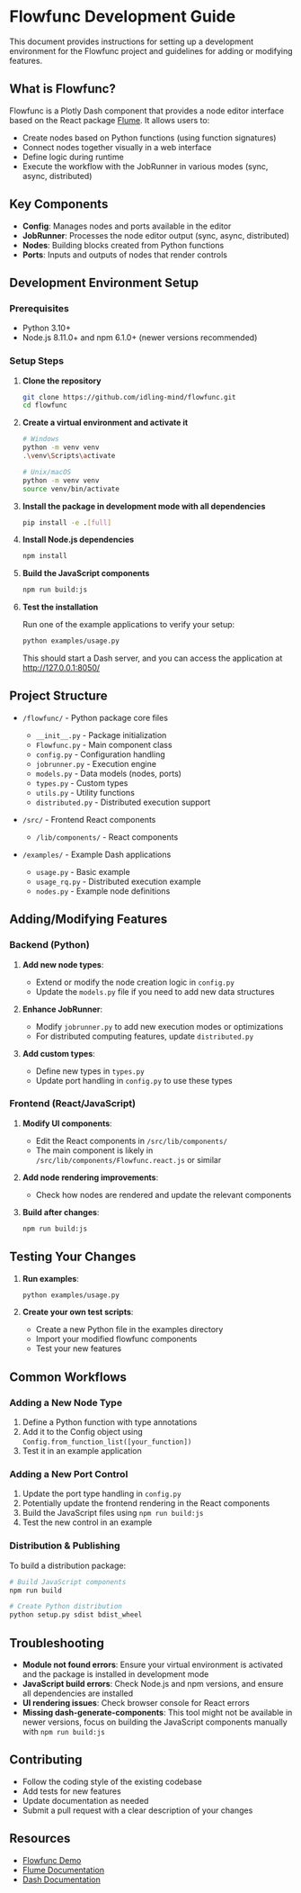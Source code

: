 # Flowfunc Development Guide

This document provides instructions for setting up a development environment for the Flowfunc project and guidelines for adding or modifying features.

## What is Flowfunc?

Flowfunc is a Plotly Dash component that provides a node editor interface based on the React package [Flume](https://flume.dev). It allows users to:

- Create nodes based on Python functions (using function signatures)
- Connect nodes together visually in a web interface
- Define logic during runtime
- Execute the workflow with the JobRunner in various modes (sync, async, distributed)

## Key Components

- **Config**: Manages nodes and ports available in the editor
- **JobRunner**: Processes the node editor output (sync, async, distributed)
- **Nodes**: Building blocks created from Python functions
- **Ports**: Inputs and outputs of nodes that render controls

## Development Environment Setup

### Prerequisites

- Python 3.10+
- Node.js 8.11.0+ and npm 6.1.0+ (newer versions recommended)

### Setup Steps

1. **Clone the repository**

   ```bash
   git clone https://github.com/idling-mind/flowfunc.git
   cd flowfunc
   ```

2. **Create a virtual environment and activate it**

   ```bash
   # Windows
   python -m venv venv
   .\venv\Scripts\activate
   
   # Unix/macOS
   python -m venv venv
   source venv/bin/activate
   ```

3. **Install the package in development mode with all dependencies**

   ```bash
   pip install -e .[full]
   ```

4. **Install Node.js dependencies**

   ```bash
   npm install
   ```

5. **Build the JavaScript components**

   ```bash
   npm run build:js
   ```

6. **Test the installation**

   Run one of the example applications to verify your setup:

   ```bash
   python examples/usage.py
   ```

   This should start a Dash server, and you can access the application at http://127.0.0.1:8050/

## Project Structure

- `/flowfunc/` - Python package core files
  - `__init__.py` - Package initialization
  - `Flowfunc.py` - Main component class
  - `config.py` - Configuration handling
  - `jobrunner.py` - Execution engine
  - `models.py` - Data models (nodes, ports)
  - `types.py` - Custom types
  - `utils.py` - Utility functions
  - `distributed.py` - Distributed execution support

- `/src/` - Frontend React components
  - `/lib/components/` - React components

- `/examples/` - Example Dash applications
  - `usage.py` - Basic example
  - `usage_rq.py` - Distributed execution example
  - `nodes.py` - Example node definitions

## Adding/Modifying Features

### Backend (Python)

1. **Add new node types**: 
   - Extend or modify the node creation logic in `config.py`
   - Update the `models.py` file if you need to add new data structures

2. **Enhance JobRunner**:
   - Modify `jobrunner.py` to add new execution modes or optimizations
   - For distributed computing features, update `distributed.py`

3. **Add custom types**:
   - Define new types in `types.py`
   - Update port handling in `config.py` to use these types

### Frontend (React/JavaScript)

1. **Modify UI components**:
   - Edit the React components in `/src/lib/components/`
   - The main component is likely in `/src/lib/components/Flowfunc.react.js` or similar

2. **Add node rendering improvements**:
   - Check how nodes are rendered and update the relevant components

3. **Build after changes**:
   ```bash
   npm run build:js
   ```

## Testing Your Changes

1. **Run examples**:
   ```bash
   python examples/usage.py
   ```

2. **Create your own test scripts**:
   - Create a new Python file in the examples directory
   - Import your modified flowfunc components
   - Test your new features

## Common Workflows

### Adding a New Node Type

1. Define a Python function with type annotations
2. Add it to the Config object using `Config.from_function_list([your_function])`
3. Test it in an example application

### Adding a New Port Control

1. Update the port type handling in `config.py`
2. Potentially update the frontend rendering in the React components
3. Build the JavaScript files using `npm run build:js`
4. Test the new control in an example

### Distribution & Publishing

To build a distribution package:

```bash
# Build JavaScript components
npm run build

# Create Python distribution
python setup.py sdist bdist_wheel
```

## Troubleshooting

- **Module not found errors**: Ensure your virtual environment is activated and the package is installed in development mode
- **JavaScript build errors**: Check Node.js and npm versions, and ensure all dependencies are installed
- **UI rendering issues**: Check browser console for React errors
- **Missing dash-generate-components**: This tool might not be available in newer versions, focus on building the JavaScript components manually with `npm run build:js`

## Contributing

- Follow the coding style of the existing codebase
- Add tests for new features
- Update documentation as needed
- Submit a pull request with a clear description of your changes

## Resources

- [Flowfunc Demo](https://najeem.pythonanywhere.com/)
- [Flume Documentation](https://flume.dev)
- [Dash Documentation](https://dash.plotly.com)

